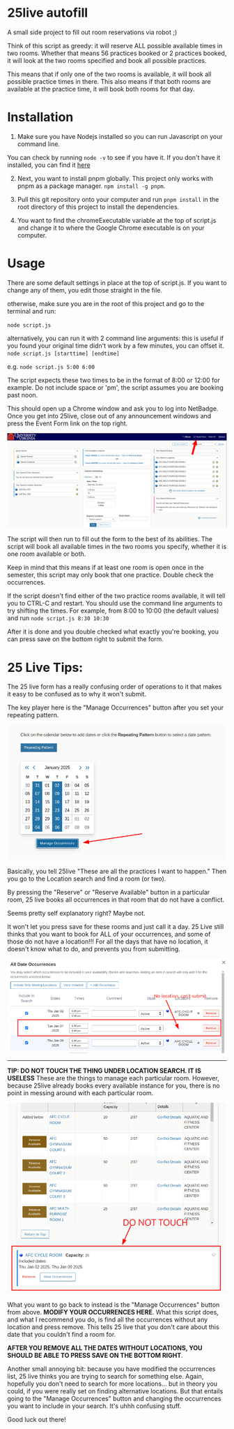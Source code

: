 # 25live autofill

A small side project to fill out room reservations via robot ;)

Think of this script as greedy: it will reserve ALL possible available times in two rooms.
Whether that means 56 practices booked or 2 practices booked, it will look at the two rooms specified
and book all possible practices.

This means that if only one of the two rooms is available, it will book all possible practice times in there.
This also means if that both rooms are available at the practice time, it will book both rooms for that day.

# Installation

1. Make sure you have Nodejs installed so you can run Javascript on your command line.

You can check by running `node -v` to see if you have it.
If you don't have it installed, you can find it [here](https://nodejs.org/en/)

2. Next, you want to install pnpm globally. This project only works with pnpm as a package manager.
   `npm install -g pnpm`.

3. Pull this git repository onto your computer and run `pnpm install` in the root directory of this project to install the dependencies.

4. You want to find the chromeExecutable variable at the top of script.js and change it to where the Google Chrome executable is on your computer.

# Usage

There are some default settings in place at the top of script.js.
If you want to change any of them, you edit those straight in the file.

otherwise, make sure you are in the root of this project and go to the terminal and run:

`node script.js`

alternatively, you can run it with 2 command line arguments: this is useful if you found your original time didn't work by a few minutes, you can offset it.
`node script.js [starttime] [endtime]`

e.g. `node script.js 5:00 6:00`

The script expects these two times to be in the format of 8:00 or 12:00 for example. Do not include space or 'pm', the script assumes you are booking past noon.

This should open up a Chrome window and ask you to log into NetBadge.
Once you get into 25live, close out of any announcement windows and press the Event Form link on the top right.

![25live dash](25livedash.png)

The script will then run to fill out the form to the best of its abilities.
The script will book all available times in the two rooms you specify,
whether it is one room available or both.

Keep in mind that this means if at least one room is open once in the semester, this script may only book that one practice. Double check the occurrences.

If the script doesn't find either of the two practice rooms available,
it will tell you to CTRL-C and restart. You should use the command line arguments to try shifting the times.
For example, from 8:00 to 10:00 (the default values) and run
`node script.js 8:30 10:30`

After it is done and you double checked what exactly you're booking, you can press save on the bottom right to submit the form.

# 25 Live Tips:

The 25 live form has a really confusing order of operations to it that makes it easy to be confused as to why it won't submit.

The key player here is the "Manage Occurrences" button after you set your repeating pattern.

![Manage Occurrences Button](./manageocc.png)

Basically, you tell 25live "These are all the practices I want to happen."
Then you go to the Location search and find a room (or two).

By pressing the "Reserve" or "Reserve Available" button in a particular room,
25 live books all occurrences in that room that do not have a conflict.

Seems pretty self explanatory right? Maybe not.

It won't let you press save for these rooms and just call it a day.
25 Live still thinks that you want to book for ALL of your occurrences, and some of those
do not have a location!!! For all the days that have no location, it doesn't know what to do,
and prevents you from submitting.

![No Location for occurrences](nolocation.png)

---

**TIP: DO NOT TOUCH THE THING UNDER LOCATION SEARCH. IT IS USELESS**
These are the things to manage each particular room. However, because 25live already books
every available instance for you, there is no point in messing around with each particular room.

![Do not touch this](donottouch.png)

What you want to go back to instead is the "Manage Occurrences" button from above.
**MODIFY YOUR OCCURRENCES HERE**. What this script does, and what I recommend you do,
is find all the occurrences without any location and press remove. This tells 25 live that
you don't care about this date that you couldn't find a room for.

**AFTER YOU REMOVE ALL THE DATES WITHOUT LOCATIONS, YOU SHOULD BE ABLE TO PRESS SAVE ON THE BOTTOM RIGHT**.

Another small annoying bit: because you have modified the occurrences list,
25 live thinks you are trying to search for something else. Again, hopefully you don't need to search for more locations... but in theory you could, if you were really set on finding alternative locations.
But that entails going to the "Manage Occurrences" button and changing the occurrences you want to include in your search. It's uhhh confusing stuff.

Good luck out there!

